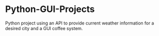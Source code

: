 # Python-GUI-Projects
Python project using an API to provide current weather information for a desired city and a GUI coffee system. 
